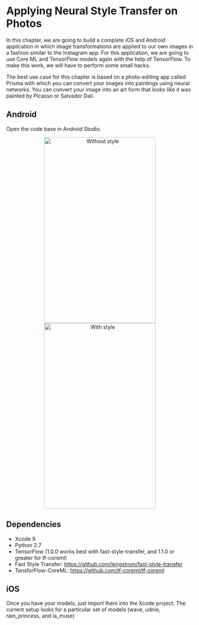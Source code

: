 # Applying Neural Style Transfer on Photos 

In this chapter, we are going to build a complete iOS and Android application in which image transformations are applied to our own images in a fashion similar to the Instagram app. For this application, we are going to use Core ML and TensorFlow models again with the help of TensorFlow. To make this work, we will have to perform some small hacks. 

The best use case for this chapter is based on a photo-editing app called Prisma with which you can convert your images into paintings using neural networks. You can convert your image into an art form that looks like it was painted by Picasso or Salvador Dali. 



## Android

Open the code base in Android Studio.
<div align="center">
<img src="https://github.com/intrepidkarthi/MLmobileapps/blob/master/Chapter3/assets/pic1" alt="Without style" width="300" height="500" />
</div>

<div align="center">
<img src="https://github.com/intrepidkarthi/MLmobileapps/blob/master/Chapter3/assets/pic2" alt="With style" width="300" height="500" />
</div>


## Dependencies

* Xcode 9
* Python 2.7
* TensorFlow (1.0.0 works best with fast-style-transfer, and 1.1.0 or greater for tf-coreml)
* Fast Style Transfer: https://github.com/lengstrom/fast-style-transfer
* TensforFlow-CoreML: https://github.com/tf-coreml/tf-coreml


## iOS

Once you have your models, just import them into the Xcode project. The current setup looks for a particular set of models (wave, udnie, rain_princess, and la_muse)


